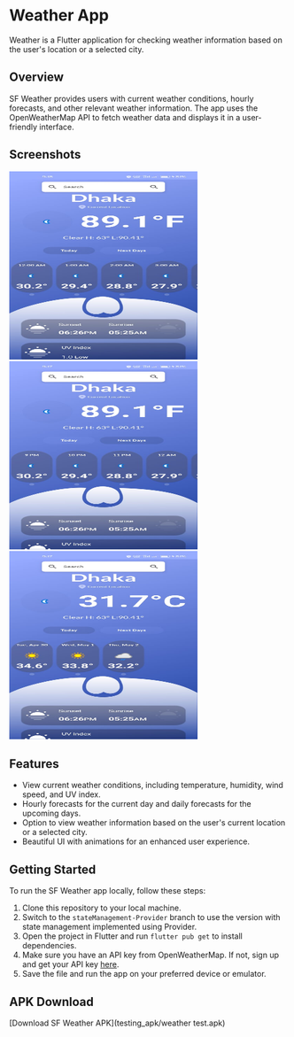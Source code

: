 #  Weather App

 Weather is a Flutter application for checking weather information based on the user's location or a selected city.

## Overview

SF Weather provides users with current weather conditions, hourly forecasts, and other relevant weather information. The app uses the OpenWeatherMap API to fetch weather data and displays it in a user-friendly interface.

## Screenshots

<img src="assets/screenshoot/1.jpeg" alt="Screenshot 1" width="340" height="340"> <img src="assets/screenshoot/2.jpeg" alt="Screenshot 2" width="340" height="340"> <img src="assets/screenshoot/3.jpeg" alt="Screenshot 3" width="340" height="340">

## Features

- View current weather conditions, including temperature, humidity, wind speed, and UV index.
- Hourly forecasts for the current day and daily forecasts for the upcoming days.
- Option to view weather information based on the user's current location or a selected city.
- Beautiful UI with animations for an enhanced user experience.

## Getting Started

To run the SF Weather app locally, follow these steps:

1. Clone this repository to your local machine.
2. Switch to the `stateManagement-Provider` branch to use the version with state management implemented using Provider.
3. Open the project in Flutter and run `flutter pub get` to install dependencies.
4. Make sure you have an API key from OpenWeatherMap. If not, sign up and get your API key [here](https://www.weatherapi.com/).
5. Save the file and run the app on your preferred device or emulator.

## APK Download

[Download SF Weather APK](testing_apk/weather test.apk)